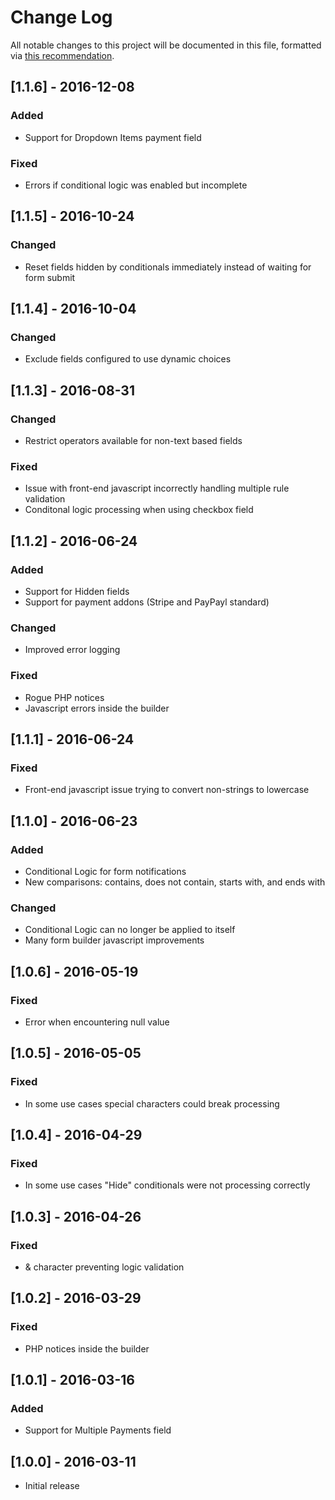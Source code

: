 # Change Log
All notable changes to this project will be documented in this file, formatted via [this recommendation](http://keepachangelog.com/).

## [1.1.6] - 2016-12-08
### Added
- Support for Dropdown Items payment field

### Fixed
- Errors if conditional logic was enabled but incomplete

## [1.1.5] - 2016-10-24
### Changed
- Reset fields hidden by conditionals immediately instead of waiting for form submit

## [1.1.4] - 2016-10-04
### Changed
- Exclude fields configured to use dynamic choices

## [1.1.3] - 2016-08-31
### Changed
- Restrict operators available for non-text based fields

### Fixed
- Issue with front-end javascript incorrectly handling multiple rule validation
- Conditonal logic processing when using checkbox field

## [1.1.2] - 2016-06-24
### Added
- Support for Hidden fields
- Support for payment addons (Stripe and PayPayl standard)

### Changed
- Improved error logging

### Fixed
- Rogue PHP notices
- Javascript errors inside the builder

## [1.1.1] - 2016-06-24
### Fixed
- Front-end javascript issue trying to convert non-strings to lowercase

## [1.1.0] - 2016-06-23
### Added
- Conditional Logic for form notifications
- New comparisons: contains, does not contain, starts with, and ends with

### Changed
- Conditional Logic can no longer be applied to itself
- Many form builder javascript improvements

## [1.0.6] - 2016-05-19
### Fixed
- Error when encountering null value

## [1.0.5] - 2016-05-05
### Fixed
- In some use cases special characters could break processing

## [1.0.4] - 2016-04-29
### Fixed
- In some use cases "Hide" conditionals were not processing correctly

## [1.0.3] - 2016-04-26
### Fixed
- &amp; character preventing logic validation

## [1.0.2] - 2016-03-29
### Fixed
- PHP notices inside the builder

## [1.0.1] - 2016-03-16
### Added
- Support for Multiple Payments field

## [1.0.0] - 2016-03-11
- Initial release